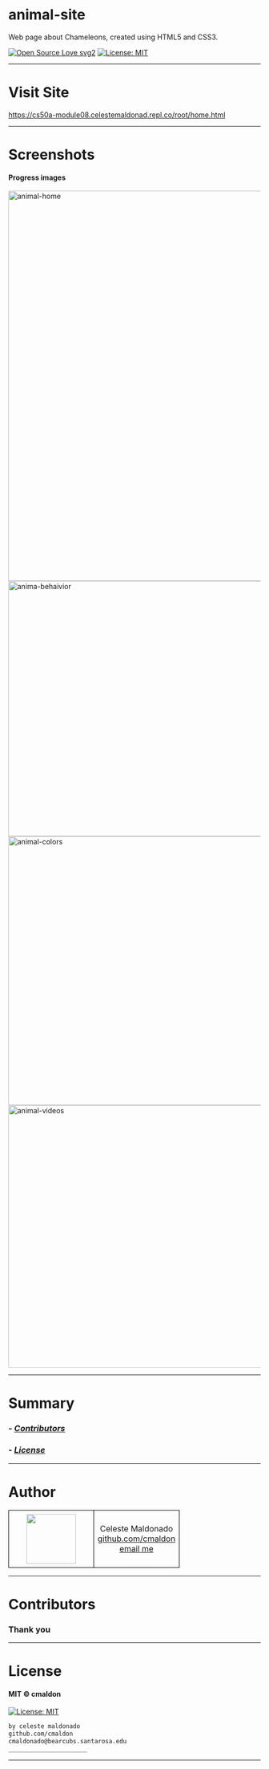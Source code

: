 # animal-site
Web page about Chameleons, created using HTML5 and CSS3.

[![Open Source Love svg2](https://badges.frapsoft.com/os/v2/open-source.svg?v=103)](https://github.com/ellerbrock/open-source-badges/)
[![License: MIT](https://img.shields.io/badge/License-MIT-yellow.svg)](https://opensource.org/licenses/MIT)
<!-- <img src="assets/NNNNNNNNNNNNN" width="400"> -->
<!-- <h2 align="center">____________________</h2> -->

<!-- <h4 align="center">________________________</h4> -->

----


# Visit Site

https://cs50a-module08.celestemaldonad.repl.co/root/home.html

----


# Screenshots
#### Progress images
<img width="778" alt="animal-home" src="https://user-images.githubusercontent.com/69225402/117093946-40538300-ad17-11eb-919e-3dc0fab028be.png">

<img width="509" alt="anima-behaivior" src="https://user-images.githubusercontent.com/69225402/117093953-447fa080-ad17-11eb-80e5-789a38891f48.png">

<img width="536" alt="animal-colors" src="https://user-images.githubusercontent.com/69225402/117094043-8f99b380-ad17-11eb-8e84-3bef817c9aa2.png">

<img width="523" alt="animal-videos" src="https://user-images.githubusercontent.com/69225402/117094061-988a8500-ad17-11eb-82c9-cb1706d09314.png">

----



# Summary
### -  *[Contributors](#Contributors)*
### -  *[License](#License)*

----

# Author
<table class="example1" style="background-color:transparent;border-collapse:collapse; amrgin:auto;">
  <tr>
    <td style="border:1px solid black;padding:7px;width:50%;text-align:center;">
      <image src="https://contrib.rocks/image?repo=cmaldon/pro_mern_stack" height="99px" width="99px"></image></td>
    <td style="border:1px solid black;padding:7px;width:50%;text-align:center;">Celeste Maldonado<br>
      <a href="https://github.com/cmaldon">github.com/cmaldon</a><br>
     <a href="mailto: cmaldonado@bearcubs.santarosa.edu">email me</a></td>
  </tr>
</table>

----


# Contributors

<h3>Thank you</h3>

----


# License
#### MIT © cmaldon
[![License: MIT](https://img.shields.io/badge/License-MIT-yellow.svg)](https://opensource.org/licenses/MIT)
```bash
by celeste maldonado
github.com/cmaldon
cmaldonado@bearcubs.santarosa.edu
______________________
``` 

----
